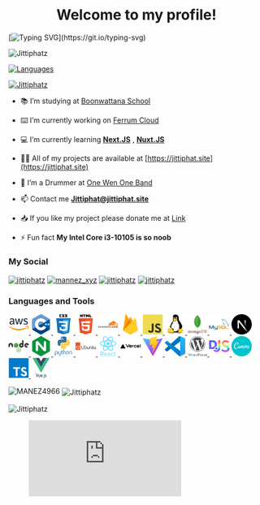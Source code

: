 <h1 align="center">Welcome to my profile!</h1>

[![Typing SVG](https://readme-typing-svg.demolab.com?font=Prompt&pause=1000&random=false&width=435&lines=Welcome+to+my+profile+GitHub!;My+Name+is+Jittiphat+Somsai.;I+study+in+Boonwattana+School.;I+like+coding+and+playing+drums.)](https://git.io/typing-svg)

<p align="left"> <img src="https://komarev.com/ghpvc/?username=Jittiphatz&label=Profile%20views&color=0e75b6&style=flat" alt="Jittiphatz" /> </p>

[![Languages](https://github-readme-stats.vercel.app/api/top-langs/?username=Jittiphatz&layout=compact&langs_count=10&hide_border=true&custom_title=Languages&bg_color=00000000&hide=PHP)](https://github.com/Jittiphatz)

<p align="left"> <a href="https://github.com/ryo-ma/github-profile-trophy"><img src="https://github-profile-trophy.vercel.app/?username=Jittiphatz" alt="Jittiphatz" /></a> </p>

- 📚 I’m studying at [Boonwattana School](https://boon.ac.th)

- ⌨️ I’m currently working on [Ferrum Cloud](https://cloud.fe-grp.com)

- 💻 I’m currently learning [**Next.JS**](https://nextjs.org/) , [**Nuxt.JS**](https://nuxt.com/)

- 👨‍💻 All of my projects are available at [https://jittiphat.site](https://jittiphat.site)

- 🥁 I’m a Drummer at [One Wen One Band](https://www.instagram.com/onewenoneband/)

- 📫 Contact me **Jittiphat@jittiphat.site**

- 📥 If you like my project please donate me at [Link](https://ezdn.app/MANNEZ)

- ⚡ Fun fact **My Intel Core i3-10105 is so noob**

<h3 align="left">My Social</h3>
<p align="left">
<a href="https://www.facebook.com/Jittiphatz4966" target="blank"><img align="center" src="https://raw.githubusercontent.com/rahuldkjain/github-profile-readme-generator/master/src/images/icons/Social/facebook.svg" alt="jittiphatz" height="30" width="40" /></a>
<a href="https://www.instagram.com/mannez_xyz" target="blank"><img align="center" src="https://raw.githubusercontent.com/rahuldkjain/github-profile-readme-generator/master/src/images/icons/Social/instagram.svg" alt="mannez_xyz" height="30" width="40" /></a>
<a href="https://www.youtube.com/@mannez_dev" target="blank"><img align="center" src="https://raw.githubusercontent.com/rahuldkjain/github-profile-readme-generator/master/src/images/icons/Social/youtube.svg" alt="jittiphatz" height="35" width="40" /></a>
<a href="https://discord.com/users/776836808259534878" target="blank"><img align="center" src="https://raw.githubusercontent.com/rahuldkjain/github-profile-readme-generator/master/src/images/icons/Social/discord.svg" alt="jittiphatz" height="40" width="40" /></a>
</p>

<h3 align="left">Languages and Tools</h3>
</a> <a href="https://aws.amazon.com" target="_blank" rel="noreferrer"> <img src="https://raw.githubusercontent.com/devicons/devicon/master/icons/amazonwebservices/amazonwebservices-original-wordmark.svg" alt="aws" width="40" height="40"/><a href="https://www.w3schools.com/cs/" target="_blank" rel="noreferrer"> <img src="https://raw.githubusercontent.com/devicons/devicon/master/icons/cplusplus/cplusplus-original.svg" alt="cplusplus" width="40" height="40"/> </a> <a href="https://www.w3schools.com/css/" target="_blank" rel="noreferrer"> <img src="https://raw.githubusercontent.com/devicons/devicon/master/icons/css3/css3-original-wordmark.svg" alt="css3" width="40" height="40"/> </a> </a> <a href="https://www.w3.org/html/" target="_blank" rel="noreferrer"> <img src="https://raw.githubusercontent.com/devicons/devicon/master/icons/html5/html5-original-wordmark.svg" alt="html5" width="40" height="40"/> </a> <a href="https://expressjs.com" target="_blank" rel="noreferrer"> <a href="https://www.cloudflare.com/" target="_blank" rel="noreferrer"> <img src="https://raw.githubusercontent.com/devicons/devicon/master/icons/cloudflare/cloudflare-original-wordmark.svg" alt="cloudflare" width="40" height="40"/> </a> <a href="https://firebase.google.com/" target="_blank" rel="noreferrer"> <img src="https://raw.githubusercontent.com/devicons/devicon/refs/heads/master/icons/firebase/firebase-original.svg" alt="firebase" width="40" height="40"/> </a> <a href="https://developer.mozilla.org/en-US/docs/Web/JavaScript" target="_blank" rel="noreferrer"> <img src="https://raw.githubusercontent.com/devicons/devicon/master/icons/javascript/javascript-original.svg" alt="javascript" width="40" height="40"/> </a> <a href="https://www.linux.org/" target="_blank" rel="noreferrer"> <img src="https://raw.githubusercontent.com/devicons/devicon/master/icons/linux/linux-original.svg" alt="linux" width="40" height="40"/> </a> <a href="https://www.mongodb.com/" target="_blank" rel="noreferrer"> <img src="https://raw.githubusercontent.com/devicons/devicon/master/icons/mongodb/mongodb-original-wordmark.svg" alt="mongodb" width="40" height="40"/> </a> <a href="https://www.mysql.com/" target="_blank" rel="noreferrer"> <img src="https://raw.githubusercontent.com/devicons/devicon/master/icons/mysql/mysql-original-wordmark.svg" alt="mysql" width="40" height="40"/> </a> <a href="https://nextjs.org/" target="_blank" rel="noreferrer"> <img src="https://raw.githubusercontent.com/devicons/devicon/refs/heads/master/icons/nextjs/nextjs-original.svg" alt="nextjs" width="40" height="40"/> </a> <a href="https://nodejs.org" target="_blank" rel="noreferrer"> <img src="https://raw.githubusercontent.com/devicons/devicon/master/icons/nodejs/nodejs-original-wordmark.svg" alt="nodejs" width="40" height="40"/> </a> <a href="https://www.nginx.com/" target="_blank" rel="noreferrer"> <img src="https://raw.githubusercontent.com/devicons/devicon/master/icons/nginx/nginx-original.svg" alt="nginx" width="40" height="40"/> </a>  <a href="https://www.python.org/" target="_blank" rel="noreferrer"> <img src="https://raw.githubusercontent.com/devicons/devicon/master/icons/python/python-original-wordmark.svg" alt="python" width="40" height="40"/> </a> <a href="https://ubuntu.com/" target="_blank" rel="noreferrer"> <img src="https://raw.githubusercontent.com/devicons/devicon/master/icons/ubuntu/ubuntu-original-wordmark.svg" alt="ubuntu" width="40" height="40"/> </a> <a href="https://reactjs.org/" target="_blank" rel="noreferrer"> <img src="https://raw.githubusercontent.com/devicons/devicon/master/icons/react/react-original-wordmark.svg" alt="react" width="40" height="40"/> </a> <a href="https://vercel.com/" target="_blank" rel="noreferrer"> <img src="https://raw.githubusercontent.com/devicons/devicon/master/icons/vercel/vercel-original-wordmark.svg" alt="vercel" width="40" height="40"/> </a> <a href="https://vitejs.dev/" target="_blank" rel="noreferrer"> <img src="https://raw.githubusercontent.com/devicons/devicon/master/icons/vitejs/vitejs-original.svg" alt="vitejs" width="40" height="40"/> </a> <a href="https://code.visualstudio.com/" target="_blank" rel="noreferrer"> <img src="https://raw.githubusercontent.com/devicons/devicon/master/icons/vscode/vscode-original.svg" alt="vscode" width="40" height="40"/> </a> <a href="https://wordpress.com/" target="_blank" rel="noreferrer"> <img src="https://raw.githubusercontent.com/devicons/devicon/master/icons/wordpress/wordpress-original.svg" alt="wordpress" width="40" height="40"/> </a> <a href="https://discord.js.org/" target="_blank" rel="noreferrer"> <img src="https://raw.githubusercontent.com/devicons/devicon/master/icons/discordjs/discordjs-original.svg" alt="discordjs" width="40" height="40"/> </a> <a href="https://www.canva.com/" target="_blank" rel="noreferrer"> <img src="https://raw.githubusercontent.com/devicons/devicon/master/icons/canva/canva-original.svg" alt="canva" width="40" height="40"/> </a> <a href="https://www.typescriptlang.org/" target="_blank" rel="noreferrer"> <img src="https://raw.githubusercontent.com/devicons/devicon/master/icons/typescript/typescript-original.svg" alt="typescript" width="40" height="40"/> </a> <a href="https://vuejs.org/" target="_blank" rel="noreferrer"> <img src="https://raw.githubusercontent.com/devicons/devicon/master/icons/vuejs/vuejs-original-wordmark.svg" alt="vuejs" width="40" height="40"/> </a> </p>


<p><img align="left" src="https://lanyard.cnrad.dev/api/776836808259534878" alt="MANEZ4966" /></p>

<p>&nbsp;<img align="center" src="https://github-readme-stats.vercel.app/api?username=Jittiphatz&show_icons=true&theme=gruvbox&include_all_commits=true&count_private=true" alt="Jittiphatz" /></p>

<p><img align="center" src="https://github-readme-streak-stats.herokuapp.com/?user=Jittiphatz&" alt="Jittiphatz" /></p>


<figure><embed src="https://wakatime.com/share/@018db4da-85ba-4f41-8efd-4ae5176d9ab7/3d96d50c-604d-47ca-838d-a8265f4459f0.svg"></embed></figure>
